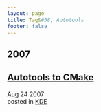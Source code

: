 ```yaml
---
layout: page
title: Tag&#58; Autotools
footer: false
---
```


<div id="blog-archives" class="category">
<h2>2007</h2>

<article>
<h1><a href="/2007/08/24/autotools-to-cmake/index.html">Autotools to CMake</a></h1>
<time datetime="2007-08-24T00:00:00-06:00" pubdate><span class='month'>Aug</span> <span class='day'>24</span> <span class='year'>2007</span></time>
<footer>
<span class="categories">posted in 
<a href='/categories/kde/'>KDE</a></span>
</footer>
</article>
</div>
